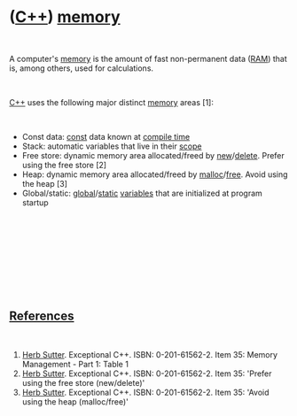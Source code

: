 
 

 

 

 

 

([C++](Cpp.md)) [memory](CppMemory.md)
========================================

 

A computer's [memory](CppMemory.md) is the amount of fast non-permanent
data ([RAM](CppRam.md)) that is, among others, used for calculations.

 

[C++](Cpp.md) uses the following major distinct [memory](CppMemory.md)
areas \[1\]:

 

-   Const data: [const](CppConst.md) data known at [compile
    time](CppCompileTime.md)
-   Stack: automatic variables that live in their [scope](CppScope.md)
-   Free store: dynamic memory area allocated/freed by
    [new](CppNew.md)/[delete](CppDelete.md). Prefer using the free
    store \[2\]
-   Heap: dynamic memory area allocated/freed by
    [malloc](CppStdMalloc.md)/[free](CppStdFree.md). Avoid using the heap
    \[3\]
-   Global/static: [global](CppGlobal.md)/[static](CppStatic.md)
    [variables](CppVariable.md) that are initialized at program startup

 

 

 

 

 

[References](CppReferences.md)
-------------------------------

 

1.  [Herb Sutter](CppHerbSutter.md). Exceptional C++.
    ISBN: 0-201-61562-2. Item 35: Memory Management - Part 1: Table 1
2.  [Herb Sutter](CppHerbSutter.md). Exceptional C++.
    ISBN: 0-201-61562-2. Item 35: 'Prefer using the free store
    (new/delete)'
3.  [Herb Sutter](CppHerbSutter.md). Exceptional C++.
    ISBN: 0-201-61562-2. Item 35: 'Avoid using the heap (malloc/free)'

 

 

 

 

 

 

